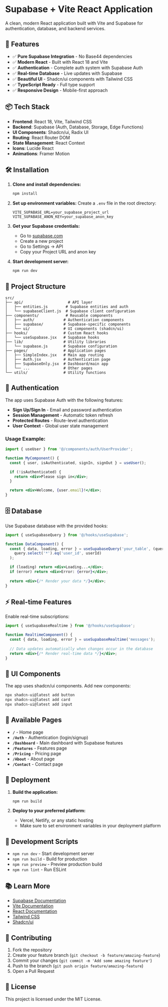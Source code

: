 # Supabase + Vite React Application

A clean, modern React application built with Vite and Supabase for authentication, database, and backend services.

## 🚀 Features

- ✅ **Pure Supabase Integration** - No Base44 dependencies
- ✅ **Modern React** - Built with React 18 and Vite
- ✅ **Authentication** - Complete auth system with Supabase Auth
- ✅ **Real-time Database** - Live updates with Supabase
- ✅ **Beautiful UI** - Shadcn/ui components with Tailwind CSS
- ✅ **TypeScript Ready** - Full type support
- ✅ **Responsive Design** - Mobile-first approach

## 📦 Tech Stack

- **Frontend**: React 18, Vite, Tailwind CSS
- **Backend**: Supabase (Auth, Database, Storage, Edge Functions)
- **UI Components**: Shadcn/ui, Radix UI
- **Routing**: React Router DOM
- **State Management**: React Context
- **Icons**: Lucide React
- **Animations**: Framer Motion

## 🛠️ Installation

1. **Clone and install dependencies:**
   ```bash
   npm install
   ```

2. **Set up environment variables:**
   Create a `.env` file in the root directory:
   ```env
   VITE_SUPABASE_URL=your_supabase_project_url
   VITE_SUPABASE_ANON_KEY=your_supabase_anon_key
   ```

3. **Get your Supabase credentials:**
   - Go to [supabase.com](https://supabase.com)
   - Create a new project
   - Go to Settings → API
   - Copy your Project URL and anon key

4. **Start development server:**
   ```bash
   npm run dev
   ```

## 📁 Project Structure

```
src/
├── api/                    # API layer
│   ├── entities.js        # Supabase entities and auth
│   └── supabaseClient.js  # Supabase client configuration
├── components/            # Reusable components
│   ├── auth/             # Authentication components
│   ├── supabase/         # Supabase-specific components
│   └── ui/               # UI components (shadcn/ui)
├── hooks/                # Custom React hooks
│   └── useSupabase.jsx   # Supabase hooks
├── lib/                  # Utility libraries
│   └── supabase.js       # Supabase configuration
├── pages/                # Application pages
│   ├── SimpleIndex.jsx   # Main app routing
│   ├── Auth.jsx          # Authentication page
│   ├── SupabaseOnly.jsx  # Dashboard/main app
│   └── ...               # Other pages
└── utils/                # Utility functions
```

## 🔐 Authentication

The app uses Supabase Auth with the following features:

- **Sign Up/Sign In** - Email and password authentication
- **Session Management** - Automatic token refresh
- **Protected Routes** - Route-level authentication
- **User Context** - Global user state management

### Usage Example:

```jsx
import { useUser } from '@/components/auth/UserProvider';

function MyComponent() {
  const { user, isAuthenticated, signIn, signOut } = useUser();

  if (!isAuthenticated) {
    return <div>Please sign in</div>;
  }

  return <div>Welcome, {user.email}!</div>;
}
```

## 🗄️ Database

Use Supabase database with the provided hooks:

```jsx
import { useSupabaseQuery } from '@/hooks/useSupabase';

function DataComponent() {
  const { data, loading, error } = useSupabaseQuery('your_table', (query) => 
    query.select('*').eq('user_id', userId)
  );

  if (loading) return <div>Loading...</div>;
  if (error) return <div>Error: {error}</div>;
  
  return <div>{/* Render your data */}</div>;
}
```

## ⚡ Real-time Features

Enable real-time subscriptions:

```jsx
import { useSupabaseRealtime } from '@/hooks/useSupabase';

function RealtimeComponent() {
  const { data, loading, error } = useSupabaseRealtime('messages');
  
  // Data updates automatically when changes occur in the database
  return <div>{/* Render real-time data */}</div>;
}
```

## 🎨 UI Components

The app uses shadcn/ui components. Add new components:

```bash
npx shadcn-ui@latest add button
npx shadcn-ui@latest add card
npx shadcn-ui@latest add input
```

## 📄 Available Pages

- **`/`** - Home page
- **`/Auth`** - Authentication (login/signup)
- **`/Dashboard`** - Main dashboard with Supabase features
- **`/Features`** - Features page
- **`/Pricing`** - Pricing page
- **`/About`** - About page
- **`/Contact`** - Contact page

## 🚀 Deployment

1. **Build the application:**
   ```bash
   npm run build
   ```

2. **Deploy to your preferred platform:**
   - Vercel, Netlify, or any static hosting
   - Make sure to set environment variables in your deployment platform

## 🔧 Development Scripts

- `npm run dev` - Start development server
- `npm run build` - Build for production
- `npm run preview` - Preview production build
- `npm run lint` - Run ESLint

## 📚 Learn More

- [Supabase Documentation](https://supabase.com/docs)
- [Vite Documentation](https://vitejs.dev)
- [React Documentation](https://react.dev)
- [Tailwind CSS](https://tailwindcss.com)
- [Shadcn/ui](https://ui.shadcn.com)

## 🤝 Contributing

1. Fork the repository
2. Create your feature branch (`git checkout -b feature/amazing-feature`)
3. Commit your changes (`git commit -m 'Add some amazing feature'`)
4. Push to the branch (`git push origin feature/amazing-feature`)
5. Open a Pull Request

## 📝 License

This project is licensed under the MIT License.


